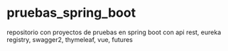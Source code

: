 # pruebas_spring_boot

repositorio con proyectos de pruebas en spring boot con api rest, eureka registry, swagger2, thymeleaf, vue, futures

